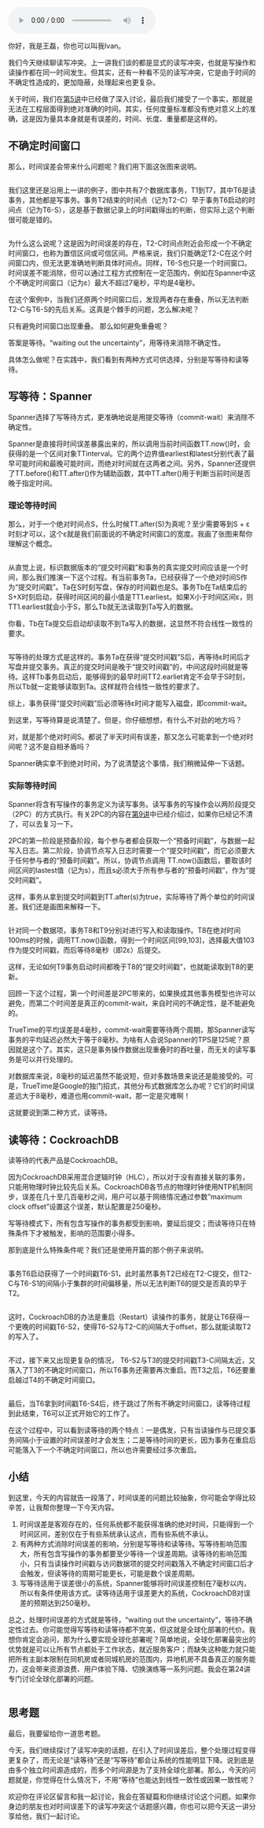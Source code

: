 <audio title="12 _ 隔离性：看不见的读写冲突，要怎么处理？" src="https://static001.geekbang.org/resource/audio/9a/94/9a4f0e2c51c3478ee97bcc41cca98c94.mp3" controls="controls"></audio> 
<p>你好，我是王磊，你也可以叫我Ivan。</p><p>我们今天继续聊读写冲突。上一讲我们谈的都是显式的读写冲突，也就是写操作和读操作都在同一时间发生。但其实，还有一种看不见的读写冲突，它是由于时间的不确定性造成的，更加隐蔽，处理起来也更复杂。</p><p>关于时间，我们在<a href="https://time.geekbang.org/column/article/274908">第5讲</a>中已经做了深入讨论，最后我们接受了一个事实，那就是无法在工程层面得到绝对准确的时间。其实，任何度量标准都没有绝对意义上的准确，这是因为量具本身就是有误差的，时间、长度、重量都是这样的。</p><h2>不确定时间窗口</h2><p>那么，时间误差会带来什么问题呢？我们用下面这张图来说明。</p><p><img src="https://static001.geekbang.org/resource/image/9a/74/9a6b93299744yye0cbfa6b00b9170474.jpg" alt=""></p><p>我们这里还是沿用上一讲的例子，图中共有7个数据库事务，T1到T7，其中T6是读事务，其他都是写事务。事务T2结束的时间点（记为T2-C）早于事务T6启动的时间点（记为T6-S），这是基于数据记录上的时间戳得出的判断，但实际上这个判断很可能是错的。</p><p><img src="https://static001.geekbang.org/resource/image/ac/fe/acbce9810c15354948e4217ef37279fe.jpg" alt=""></p><p>为什么这么说呢？这是因为时间误差的存在，T2-C时间点附近会形成一个不确定时间窗口，也称为置信区间或可信区间。严格来说，我们只能确定T2-C在这个时间窗口内，但无法更准确地判断具体时间点。同样，T6-S也只是一个时间窗口。时间误差不能消除，但可以通过工程方式控制在一定范围内，例如在Spanner中这个不确定时间窗口（记为ɛ）最大不超过7毫秒，平均是4毫秒。</p><!-- [[[read_end]]] --><p>在这个案例中，当我们还原两个时间窗口后，发现两者存在重叠，所以无法判断T2-C与T6-S的先后关系。这真是个棘手的问题，怎么解决呢？</p><p>只有避免时间窗口出现重叠。 那么如何避免重叠呢？</p><p>答案是等待。“waiting out the uncertainty”，用等待来消除不确定性。</p><p>具体怎么做呢？在实践中，我们看到有两种方式可供选择，分别是写等待和读等待。</p><h2>写等待：Spanner</h2><p>Spanner选择了写等待方式，更准确地说是用提交等待（commit-wait）来消除不确定性。</p><p>Spanner是直接将时间误差暴露出来的，所以调用当前时间函数TT.now()时，会获得的是一个区间对象TTinterval。它的两个边界值earliest和latest分别代表了最早可能时间和最晚可能时间，而绝对时间就在这两者之间。另外，Spanner还提供了TT.before()和TT.after()作为辅助函数，其中TT.after()用于判断当前时间是否晚于指定时间。</p><h3>理论等待时间</h3><p>那么，对于一个绝对时间点S，什么时候TT.after(S)为真呢？至少需要等到S + ɛ时刻才可以，这个ɛ就是我们前面说的不确定时间窗口的宽度。我画了张图来帮你理解这个概念。</p><p><img src="https://static001.geekbang.org/resource/image/3c/5a/3c2f4aaee4e705cea55e5493027af05a.jpg" alt=""></p><p>从直觉上说，标识数据版本的“提交时间戳”和事务的真实提交时间应该是一个时间，那么我们推演一下这个过程。有当前事务Ta，已经获得了一个绝对时间S作为“提交时间戳”。Ta在S时刻写盘，保存的时间戳也是S。事务Tb在Ta结束后的S+X时刻启动，获得时间区间的最小值是TT1.earliest。如果X小于时间区间ɛ，则TT1.earliest就会小于S，那么Tb就无法读取到Ta写入的数据。</p><p>你看，Tb在Ta提交后启动却读取不到Ta写入的数据，这显然不符合线性一致性的要求。</p><p><img src="https://static001.geekbang.org/resource/image/e1/a1/e11652424523966e9532ba2e3f80fda1.jpg" alt=""></p><p>写等待的处理方式是这样的。事务Ta在获得“提交时间戳”S后，再等待ɛ时间后才写盘并提交事务。真正的提交时间是晚于“提交时间戳”的，中间这段时间就是等待。这样Tb事务启动后，能够得到的最早时间TT2.earliet肯定不会早于S时刻，所以Tb就一定能够读取到Ta。这样就符合线性一致性的要求了。</p><p>综上，事务获得“提交时间戳”后必须等待ɛ时间才能写入磁盘，即commit-wait。</p><p>到这里，写等待算是说清楚了。但是，你仔细想想，有什么不对劲的地方吗？</p><p>对，就是那个绝对时间S。都说了半天时间有误差，那又怎么可能拿到一个绝对时间呢？这不是自相矛盾吗？</p><p>Spanner确实拿不到绝对时间，为了说清楚这个事情，我们稍微延伸一下话题。</p><h3>实际等待时间</h3><p>Spanner将含有写操作的事务定义为读写事务。读写事务的写操作会以两阶段提交（2PC）的方式执行。有关2PC的内容在<a href="https://time.geekbang.org/column/article/278949">第9讲</a>中已经介绍过，如果你已经记不清了，可以去复习一下。</p><p>2PC的第一阶段是预备阶段，每个参与者都会获取一个“预备时间戳”，与数据一起写入日志。第二阶段，协调节点写入日志时需要一个“提交时间戳”，而它必须要大于任何参与者的“预备时间戳”。所以，协调节点调用 TT.now()函数后，要取该时间区间的lastest值（记为s），而且s必须大于所有参与者的“预备时间戳”，作为“提交时间戳”。</p><p>这样，事务从拿到提交时间戳到TT.after(s)为true，实际等待了两个单位的时间误差。我们还是画图来解释一下。</p><p><img src="https://static001.geekbang.org/resource/image/d5/52/d500c5b4e7ebd365fa7d3199c5a38e52.jpg" alt=""></p><p>针对同一个数据项，事务T8和T9分别对进行写入和读取操作。T8在绝对时间100ms的时候，调用TT.now()函数，得到一个时间区间[99,103]，选择最大值103作为提交时间戳，而后等待8毫秒（即2ɛ）后提交。</p><p>这样，无论如何T9事务启动时间都晚于T8的“提交时间戳”，也就能读取到T8的更新。</p><p>回顾一下这个过程，第一个时间差是2PC带来的，如果换成其他事务模型也许可以避免，而第二个时间差是真正的commit-wait，来自时间的不确定性，是不能避免的。</p><p>TrueTime的平均误差是4毫秒，commit-wait需要等待两个周期，那Spanner读写事务的平均延迟必然大于等于8毫秒。为啥有人会说Spanner的TPS是125呢？原因就是这个了。其实，这只是事务操作数据出现重叠时的吞吐量，而无关的读写事务是可以并行处理的。</p><p>对数据库来说，8毫秒的延迟虽然不能说短，但对多数场景来说还是能接受的。可是，TrueTime是Google的独门招式，其他分布式数据库怎么办呢？它们的时间误差远大于8毫秒，难道也用commit-wait，那一定是灾难啊！</p><p>这就要说到第二种方式，读等待。</p><h2>读等待：CockroachDB</h2><p>读等待的代表产品是CockroachDB。</p><p>因为CockroachDB采用混合逻辑时钟（HLC），所以对于没有直接关联的事务，只能用物理时钟比较先后关系。CockroachDB各节点的物理时钟使用NTP机制同步，误差在几十至几百毫秒之间，用户可以基于网络情况通过参数”maximum clock offset”设置这个误差，默认配置是250毫秒。</p><p>写等待模式下，所有包含写操作的事务都受到影响，要延后提交；而读等待只在特殊条件下才被触发，影响的范围要小得多。</p><p>那到底是什么特殊条件呢？我们还是使用开篇的那个例子来说明。</p><p><img src="https://static001.geekbang.org/resource/image/5f/94/5f0a996cc5b59b1aa3c865c1d7eeb694.jpg" alt=""></p><p>事务T6启动获得了一个时间戳T6-S1，此时虽然事务T2已经在T2-C提交，但T2-C与T6-S1的间隔小于集群的时间偏移量，所以无法判断T6的提交是否真的早于T2。</p><p><img src="https://static001.geekbang.org/resource/image/3c/38/3c1cee51d8420cfeac7a447ceac55238.jpg" alt=""></p><p>这时，CockroachDB的办法是重启（Restart）读操作的事务，就是让T6获得一个更晚的时间戳T6-S2，使得T6-S2与T2-C的间隔大于offset，那么就能读取T2的写入了。</p><p><img src="https://static001.geekbang.org/resource/image/61/02/61fb158ecb462e4f7b97951b8ff9be02.jpg" alt=""></p><p>不过，接下来又出现更复杂的情况， T6-S2与T3的提交时间戳T3-C间隔太近，又落入了T3的不确定时间窗口，所以T6事务还需要再次重启。而T3之后，T6还要重启越过T4的不确定时间窗口。</p><p><img src="https://static001.geekbang.org/resource/image/c5/68/c5fddd5dd83df2718637758ac82dd568.jpg" alt=""></p><p>最后，当T6拿到时间戳T6-S4后，终于跳过了所有不确定时间窗口，读等待过程到此结束，T6可以正式开始它的工作了。</p><p>在这个过程中，可以看到读等待的两个特点：一是偶发，只有当读操作与已提交事务间隔小于设置的时间误差时才会发生；二是等待时间的更长，因为事务在重启后可能落入下一个不确定时间窗口，所以也许需要经过多次重启。</p><h2>小结</h2><p>到这里，今天的内容就告一段落了，时间误差的问题比较抽象，你可能会学得比较辛苦，让我帮你整理一下今天内容。</p><ol>
<li>时间误差是客观存在的，任何系统都不能获得准确的绝对时间，只能得到一个时间区间，差别仅在于有些系统承认这点，而有些系统不承认。</li>
<li>有两种方式消除时间误差的影响，分别是写等待和读等待。写等待影响范围大，所有包含写操作的事务都要至少等待一个误差周期。读等待的影响范围小，只有当读操作时间戳与访问数据项的提交时间戳落入不确定时间窗口后才会触发，但读等待的周期可能更长，可能是数个误差周期。</li>
<li>写等待适用于误差很小的系统，Spanner能够将时间误差控制在7毫秒以内，所以有条件使用该方式。读等待适用于误差更大的系统，CockroachDB对误差的预期达到250毫秒。</li>
</ol><p>总之，处理时间误差的方式就是等待，“waiting out the uncertainty”，等待不确定性过去。你可能觉得写等待和读等待都不完美，但这就是全球化部署的代价。我想你肯定会追问，那为什么要实现全球化部署呢？简单地说，全球化部署最突出的优势就是可以让所有节点都处于工作状态，就近服务客户；而缺失这种能力就只能把所有主副本限制在同机房或者同城机房的范围内，异地机房不具备真正的服务能力，这会带来资源浪费、用户体验下降、切换演练等一系列问题。我会在第24讲专门讨论全球化部署的问题。</p><p><img src="https://static001.geekbang.org/resource/image/b2/f4/b2fa54f1221d2dbef83924dyy673f2f4.jpg" alt=""></p><h2>思考题</h2><p>最后，我要留给你一道思考题。</p><p>今天，我们继续探讨了读写冲突的话题，在引入了时间误差后，整个处理过程变得更复杂了，而无论是“读等待”还是“写等待”都会让系统的性能明显下降。说到底是由多个独立时间源造成的，而多个时间源是为了支持全球化部署。那么，今天的问题就是，你觉得在什么情况下，不用“等待”也能达到线性一致性或因果一致性呢？</p><p>欢迎你在评论区留言和我一起讨论，我会在答疑篇和你继续讨论这个问题。如果你身边的朋友也对时间误差下的读写冲突这个话题感兴趣，你也可以把今天这一讲分享给他，我们一起讨论。</p>